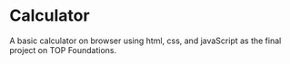 # Calculator

A basic calculator on browser using html, css, and javaScript as the final project on TOP Foundations.

